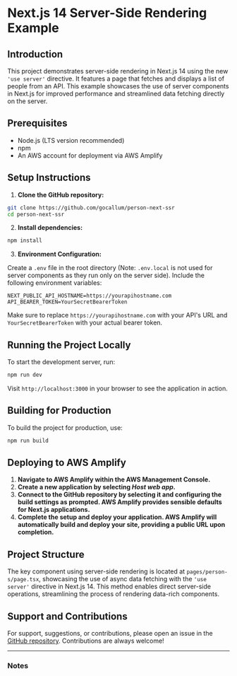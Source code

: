 # Next.js 14 Server-Side Rendering Example

## Introduction

This project demonstrates server-side rendering in Next.js 14 using the new `'use server'` directive. It features a page that fetches and displays a list of people from an API. This example showcases the use of server components in Next.js for improved performance and streamlined data fetching directly on the server.

## Prerequisites

- Node.js (LTS version recommended)
- npm
- An AWS account for deployment via AWS Amplify

## Setup Instructions

1. **Clone the GitHub repository:**

```bash
git clone https://github.com/gocallum/person-next-ssr
cd person-next-ssr
```

2. **Install dependencies:**

```bash
npm install
```

3. **Environment Configuration:**

Create a `.env` file in the root directory (Note: `.env.local` is not used for server components as they run only on the server side). Include the following environment variables:

```plaintext
NEXT_PUBLIC_API_HOSTNAME=https://yourapihostname.com
API_BEARER_TOKEN=YourSecretBearerToken
```

Make sure to replace `https://yourapihostname.com` with your API's URL and `YourSecretBearerToken` with your actual bearer token.

## Running the Project Locally

To start the development server, run:

```bash
npm run dev
```

Visit `http://localhost:3000` in your browser to see the application in action.

## Building for Production

To build the project for production, use:

```bash
npm run build
```

## Deploying to AWS Amplify

1. **Navigate to AWS Amplify within the AWS Management Console.**
2. **Create a new application by selecting *Host web app*.**
3. **Connect to the GitHub repository by selecting it and configuring the build settings as prompted. AWS Amplify provides sensible defaults for Next.js applications.**
4. **Complete the setup and deploy your application. AWS Amplify will automatically build and deploy your site, providing a public URL upon completion.**

## Project Structure

The key component using server-side rendering is located at `pages/person-s/page.tsx`, showcasing the use of async data fetching with the `'use server'` directive in Next.js 14. This method enables direct server-side operations, streamlining the process of rendering data-rich components.

## Support and Contributions

For support, suggestions, or contributions, please open an issue in the [GitHub repository](https://github.com/gocallum/person-next-ssr). Contributions are always welcome!

---

### Notes

